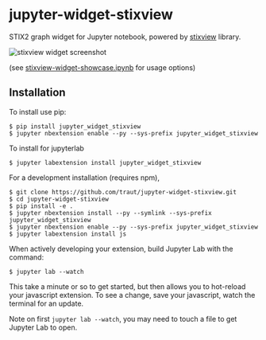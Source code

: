 jupyter-widget-stixview
===============================

STIX2 graph widget for Jupyter notebook, powered by [stixview](https://github.com/traut/stixview) library.


![stixview widget screenshot](https://raw.githubusercontent.com/traut/jupyter-widget-stixview/master/screen.png)

(see [stixview-widget-showcase.ipynb](https://nbviewer.ipython.org/github/traut/jupyter-widget-stixview/blob/master/stixview-widget-showcase.ipynb) for usage options)


Installation
------------

To install use pip:

    $ pip install jupyter_widget_stixview
    $ jupyter nbextension enable --py --sys-prefix jupyter_widget_stixview

To install for jupyterlab

    $ jupyter labextension install jupyter_widget_stixview

For a development installation (requires npm),

    $ git clone https://github.com/traut/jupyter-widget-stixview.git
    $ cd jupyter-widget-stixview
    $ pip install -e .
    $ jupyter nbextension install --py --symlink --sys-prefix jupyter_widget_stixview
    $ jupyter nbextension enable --py --sys-prefix jupyter_widget_stixview
    $ jupyter labextension install js

When actively developing your extension, build Jupyter Lab with the command:

    $ jupyter lab --watch

This take a minute or so to get started, but then allows you to hot-reload your javascript extension.
To see a change, save your javascript, watch the terminal for an update.

Note on first `jupyter lab --watch`, you may need to touch a file to get Jupyter Lab to open.


